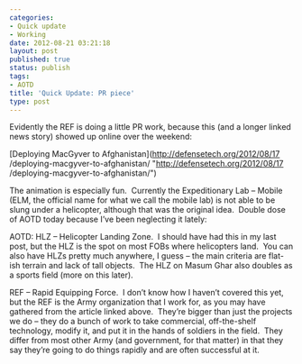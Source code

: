 ```yaml
---
categories:
- Quick update
- Working
date: 2012-08-21 03:21:18
layout: post
published: true
status: publish
tags:
- AOTD
title: 'Quick Update: PR piece'
type: post
---
```


Evidently the REF is doing a little PR work, because this (and a longer linked
news story) showed up online over the weekend:

[Deploying MacGyver to Afghanistan](http://defensetech.org/2012/08/17
/deploying-macgyver-to-afghanistan/ "http://defensetech.org/2012/08/17
/deploying-macgyver-to-afghanistan/")

The animation is especially fun.  Currently the Expeditionary Lab – Mobile
(ELM, the official name for what we call the mobile lab) is not able to be
slung under a helicopter, although that was the original idea.  Double dose of
AOTD today because I’ve been neglecting it lately:

AOTD: HLZ – Helicopter Landing Zone.  I should have had this in my last post,
but the HLZ is the spot on most FOBs where helicopters land.  You can also
have HLZs pretty much anywhere, I guess – the main criteria are flat-ish
terrain and lack of tall objects.  The HLZ on Masum Ghar also doubles as a
sports field (more on this later).

REF – Rapid Equipping Force.  I don’t know how I haven’t covered this yet, but
the REF is the Army organization that I work for, as you may have gathered
from the article linked above.  They’re bigger than just the projects we do –
they do a bunch of work to take commercial, off-the-shelf technology, modify
it, and put it in the hands of soldiers in the field.  They differ from most
other Army (and government, for that matter) in that they say they’re going to
do things rapidly and are often successful at it.